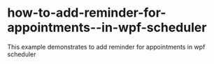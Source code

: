 # how-to-add-reminder-for-appointments--in-wpf-scheduler
This example demonstrates to add reminder for appointments in wpf scheduler
